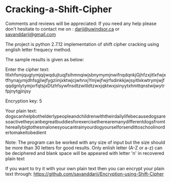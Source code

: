 # Cracking-a-Shift-Cipher
Comments and reviews will be appreciated: If you need any help please don't hesitate to contact me on : darji@uwindsor.ca or                                                                                                                       savanddarji@gmail.com

The project is python 2.7.12 implementation of shift cipher cracking using english letter frequecy method.

The sample results is given as below:
   
Enter the cipher text: ItlxhfsmjqugtymjqijwqdujtuqjfsihmnqiwjsbnymymjnwifnqdqnkjGjhfzxjitlxfwjxtfhynajymjdhfsgjlwjfygziinjxktwjcjwhnxjYmjwjfwjrfsdinkkjwjsyitlxkwtrymjwjfqqdgnlytymjxrfqtsjxDtzhfsywfnsdtzwitldtzwxjqktwxjsinyytxhmttqnstwijwytrfpjnytgjinjsy

Encryption key: 5

Your plain text: dogscanhelpbothelderlypeopleandchildrenwiththeirdailylifebecausedogsaresoactivetheycanbegreatbuddiesforexercisetherearemanydifferentdogsfromthereallybigtothesmalonesyoucantrainyourdogyourselforsendittoschoolinordertomakeitobedient

Note: The program can be worked with any size of input but the size should be more than 30 letters for good results.
      Only enlish letter (A-Z or a-z) can be deciphered and blank space will be appeared with letter 'n' in recovered plain text
      
If you want to try it with your own plain text then you can encrypt your plain text through: https://github.com/savanddarji/Encryption-using-Shift-Cipher
